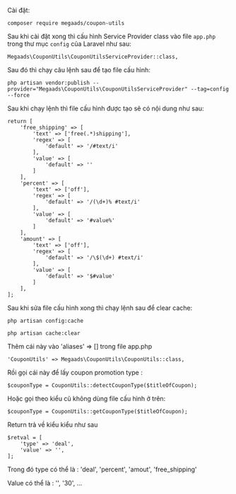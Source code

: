 Cài đặt: 

```
composer require megaads/coupon-utils
```
Sau khi cài đặt xong thì cấu hình Service Provider class vào file `app.php` trong thư mục `config` của Laravel như sau: 
```
Megaads\CouponUtils\CouponUtilsServiceProvider::class,
```
Sau đó thì chạy câu lệnh sau để tạo file cấu hình:
```
php artisan vendor:publish --provider="Megaads\CouponUtils\CouponUtilsServiceProvider" --tag=config --force
```
Sau khi chạy lệnh thì file cấu hình được tạo sẽ có nội dung như sau: 

```
return [
    'free_shipping' => [
        'text' => ['free(.*)shipping'],
        'regex' => [
            'default' => '/#text/i'
        ],
        'value' => [
            'default' => ''
        ]
    ],
    'percent' => [
        'text' => ['off'],
        'regex' => [
            'default' => '/(\d+)% #text/i'
        ],
        'value' => [
            'default' => '#value%'
        ]
    ],
    'amount' => [
        'text' => ['off'],
        'regex' => [
            'default' => '/\$(\d+) #text/i'
        ],
        'value' => [
            'default' => '$#value'
        ]
    ],
];

```
Sau khi sửa file cấu hình xong thì chạy lệnh sau để clear cache: 
```
php artisan config:cache

php artisan cache:clear
```
Thêm cái này vào 'aliases' => [] trong file app.php
```
'CouponUtils' => Megaads\CouponUtils\CouponUtils::class,
```
Rồi gọi cái này để lấy coupon promotion type :
```
$couponType = CouponUtils::detectCouponType($titleOfCoupon);
```
Hoặc gọi theo kiểu cũ không dùng file cấu hình ở trên:
```
$couponType = CouponUtils::getCouponType($titleOfCoupon);
```
Return trả về kiểu kiểu như sau
```
$retval = [
    'type' => 'deal',
    'value' => '',
];
```
Trong đó type có thể là :
'deal', 'percent', 'amout', 'free_shipping'

Value có thể là :
'', '30', ...
